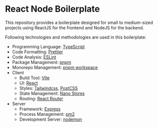 # React Node Boilerplate

This repository provides a boilerplate designed for small to medium-sized projects using ReactJS for the frontend and NodeJS for the backend.

Following technologies and methodologies are used in this boilerplate:

- Programming Language: [TypeScript](https://www.typescriptlang.org/)
- Code Formatting: [Prettier](https://prettier.io/)
- Code Analysis: [ESLint](https://eslint.org/)
- Package Management: [pnpm](https://pnpm.io/)
- Monorepo Management: [pnpm workspace](https://pnpm.io/workspaces)
- Client
  - Build Tool: [Vite](https://vitejs.dev/)
  - UI: [React](https://react.dev/)
  - Styles: [Tailwindcss](https://tailwindcss.com/), [PostCSS](https://postcss.org/)
  - State Management: [Nano Stores](https://github.com/nanostores/nanostores)
  - Routing: [React Router](https://reactrouter.com/en/main)
- Server
  - Framework: [Express](https://expressjs.com/)
  - Process Management: [pm2](https://pm2.keymetrics.io/)
  - Development Server: [nodemon](https://www.npmjs.com/package/nodemon)
